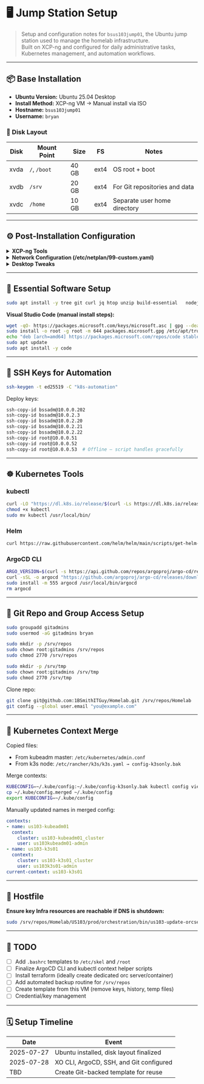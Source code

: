 # 🖥️ Jump Station Setup

> Setup and configuration notes for `bsus103jump01`, the Ubuntu jump station used to manage the homelab infrastructure.  
> Built on XCP-ng and configured for daily administrative tasks, Kubernetes management, and automation workflows.

---

## 📦 Base Installation

- **Ubuntu Version:** Ubuntu 25.04 Desktop  
- **Install Method:** XCP-ng VM → Manual install via ISO  
- **Hostname:** `bsus103jump01`  
- **Username:** `bryan`  

### 💾 Disk Layout

| Disk   | Mount Point | Size  | FS   | Notes             |
|--------|-------------|-------|------|-------------------|
| xvda   | `/`, `/boot`| 40 GB | ext4 | OS root + boot    |
| xvdb   | `/srv`      | 20 GB | ext4 | For Git repositories and data |
| xvdc   | `/home`     | 10 GB | ext4 | Separate user home directory  |

---

## ⚙️ Post-Installation Configuration

<details>
<summary><strong>XCP-ng Tools</strong></summary>

```bash
sudo mkdir /mnt/xcp
sudo mount /dev/cdrom /mnt/xcp
sudo bash /mnt/xcp/Linux/install.sh
sudo umount /mnt/xcp
sudo reboot
```
</details>

<details>
<summary><strong>Network Configuration (/etc/netplan/99-custom.yaml)</strong></summary>

```yaml
network:
  version: 2
  renderer: NetworkManager
  ethernets:
    enX0:
      dhcp4: false
      addresses:
        - 10.0.2.14/27
      routes: 
        - to: default
          via: 10.0.2.1
      nameservers:
        search: [ad.infutable.com]
        addresses:
          - 10.0.1.2
          - 10.0.1.3
          - 10.0.2.1
```
</details>

<details>
<summary><strong>Desktop Tweaks</strong></summary>

```bash
gsettings set org.gnome.desktop.interface enable-animations false
gsettings set org.gnome.desktop.session idle-delay 600  # 10 minutes
gsettings set org.gnome.desktop.screensaver lock-delay 0
```

Uninstalled unnecessary apps:

```bash
sudo apt purge -y evolution thunderbird libreoffice* aisleriot gnome-mahjongg gnome-mines gnome-sudoku
sudo apt autoremove -y
```

Installed `vim` and `.vimrc` with YAML enhancements:

```bash
sudo apt install -y vim
```

`~/.vimrc`:
```vim
syntax on
filetype plugin indent on
set tabstop=2 shiftwidth=2 expandtab autoindent
set number cursorline showmatch

autocmd FileType yaml,yml setlocal ts=2 sts=2 sw=2 expandtab
autocmd FileType yaml,yml setlocal foldmethod=indent

highlight ExtraWhitespace ctermbg=red guibg=red
autocmd BufWinEnter * match ExtraWhitespace /\s\+$/
autocmd InsertEnter * match ExtraWhitespace /\s\+\%#\@<!$/
autocmd InsertLeave * match ExtraWhitespace /\s\+$/
```
</details>

---

## 🔧 Essential Software Setup

```bash
sudo apt install -y tree git curl jq htop unzip build-essential   nodejs npm vim code remmina gimp
```

**Visual Studio Code (manual install steps):**

```bash
wget -qO- https://packages.microsoft.com/keys/microsoft.asc | gpg --dearmor > packages.microsoft.gpg
sudo install -o root -g root -m 644 packages.microsoft.gpg /etc/apt/trusted.gpg.d/
echo "deb [arch=amd64] https://packages.microsoft.com/repos/code stable main" | sudo tee /etc/apt/sources.list.d/vscode.list
sudo apt update
sudo apt install -y code
```

---

## 🔑 SSH Keys for Automation

```bash
ssh-keygen -t ed25519 -C "k8s-automation"
```

Deploy keys:

```bash
ssh-copy-id bssadm@10.0.0.202
ssh-copy-id bssadm@10.0.2.3
ssh-copy-id bssadm@10.0.2.20
ssh-copy-id bssadm@10.0.2.21
ssh-copy-id bssadm@10.0.2.22
ssh-copy-id root@10.0.0.51
ssh-copy-id root@10.0.0.52
ssh-copy-id root@10.0.0.53  # Offline — script handles gracefully
```

---

## ☸️ Kubernetes Tools

### kubectl

```bash
curl -LO "https://dl.k8s.io/release/$(curl -Ls https://dl.k8s.io/release/stable.txt)/bin/linux/amd64/kubectl"
chmod +x kubectl
sudo mv kubectl /usr/local/bin/
```

### Helm

```bash
curl https://raw.githubusercontent.com/helm/helm/main/scripts/get-helm-3 | bash
```

### ArgoCD CLI

```bash
ARGO_VERSION=$(curl -s https://api.github.com/repos/argoproj/argo-cd/releases/latest | grep tag_name | cut -d '"' -f 4)
curl -sSL -o argocd "https://github.com/argoproj/argo-cd/releases/download/${ARGO_VERSION}/argocd-linux-amd64"
sudo install -m 555 argocd /usr/local/bin/argocd
rm argocd
```

---

## 💾 Git Repo and Group Access Setup

```bash
sudo groupadd gitadmins
sudo usermod -aG gitadmins bryan

sudo mkdir -p /srv/repos
sudo chown root:gitadmins /srv/repos
sudo chmod 2770 /srv/repos

sudo mkdir -p /srv/tmp
sudo chown root:gitadmins /srv/tmp
sudo chmod 2770 /srv/tmp
```

Clone repo:

```bash
git clone git@github.com:1BSmithITGuy/Homelab.git /srv/repos/Homelab
git config --global user.email "you@example.com"
```

---

## 🔁 Kubernetes Context Merge

Copied files:
- From kubeadm master: `/etc/kubernetes/admin.conf`
- From k3s node: `/etc/rancher/k3s/k3s.yaml → config-k3sonly.bak`

Merge contexts:
```bash
KUBECONFIG=~/.kube/config:~/.kube/config-k3sonly.bak kubectl config view --flatten > ~/.kube/config.merged
cp ~/.kube/config.merged ~/.kube/config
export KUBECONFIG=~/.kube/config
```

Manually updated names in merged config:

```yaml
contexts:
- name: us103-kubeadm01
  context:
    cluster: us103-kubeadm01_cluster
    user: us103kubeadm01-admin
- name: us103-k3s01
  context:
    cluster: us103-k3s01_cluster
    user: us103k3s01-admin
current-context: us103-k3s01
```

---

## 🔧 Hostfile 

**Ensure key Infra resources are reachable if DNS is shutdown:**

```bash
sudo /srv/repos/Homelab/US103/prod/orchestration/bin/us103-update-orcserver-hostsfile.sh
```

---

## 🧪 TODO

- [ ] Add `.bashrc` templates to `/etc/skel` and `/root`
- [ ] Finalize ArgoCD CLI and kubectl context helper scripts
- [ ] Install terraform (ideally create dedicated orc server/container)
- [ ] Add automated backup routine for `/srv/repos`
- [ ] Create template from this VM (remove keys, history, temp files)
- [ ] Credential/key management
---

## 🗓️ Setup Timeline

| Date       | Event                                    |
|------------|------------------------------------------|
| 2025-07-27 | Ubuntu installed, disk layout finalized  |
| 2025-07-28 | XO CLI, ArgoCD, SSH, and Git configured  |
| TBD        | Create Git-backed template for reuse     |
